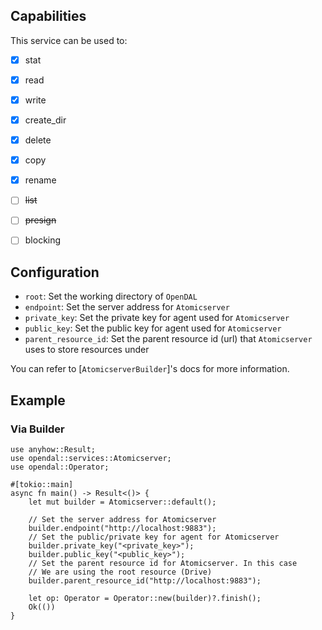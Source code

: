 ## Capabilities

This service can be used to:

- [x] stat
- [x] read
- [x] write
- [x] create_dir
- [x] delete
- [x] copy
- [x] rename
- [ ] ~~list~~
- [ ] ~~presign~~
- [ ] blocking


## Configuration

- `root`: Set the working directory of `OpenDAL`
- `endpoint`: Set the server address for `Atomicserver`
- `private_key`: Set the private key for agent used for `Atomicserver`
- `public_key`: Set the public key for agent used for `Atomicserver`
- `parent_resource_id`:  Set the parent resource id (url) that `Atomicserver` uses to store resources under

You can refer to [`AtomicserverBuilder`]'s docs for more information.

## Example

### Via Builder

```rust,no_run
use anyhow::Result;
use opendal::services::Atomicserver;
use opendal::Operator;

#[tokio::main]
async fn main() -> Result<()> {
    let mut builder = Atomicserver::default();

    // Set the server address for Atomicserver
    builder.endpoint("http://localhost:9883");
    // Set the public/private key for agent for Atomicserver
    builder.private_key("<private_key>");
    builder.public_key("<public_key>");
    // Set the parent resource id for Atomicserver. In this case
    // We are using the root resource (Drive)
    builder.parent_resource_id("http://localhost:9883");

    let op: Operator = Operator::new(builder)?.finish();
    Ok(())
}
```
